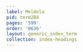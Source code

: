 ```yaml
---
label: Meldola
pid: term284
pages: '599'
order: '0636'
layout: generic_index_term
collection: index-headings
---
```


